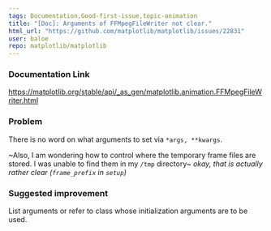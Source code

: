 ```yaml
---
tags: Documentation,Good-first-issue,topic-animation
title: "[Doc]: Arguments of FFMpegFileWriter not clear."
html_url: "https://github.com/matplotlib/matplotlib/issues/22831"
user: baloe
repo: matplotlib/matplotlib
---
```


### Documentation Link

https://matplotlib.org/stable/api/_as_gen/matplotlib.animation.FFMpegFileWriter.html

### Problem

There is no word on what arguments to set via `*args, **kwargs`.

~Also, I am wondering how to control where the temporary frame files are stored. I was unable to find them in my `/tmp` directory~
_okay, that is actually rather clear (`frame_prefix` in `setup`)_

### Suggested improvement

List arguments or refer to class whose initialization arguments are  to be used.